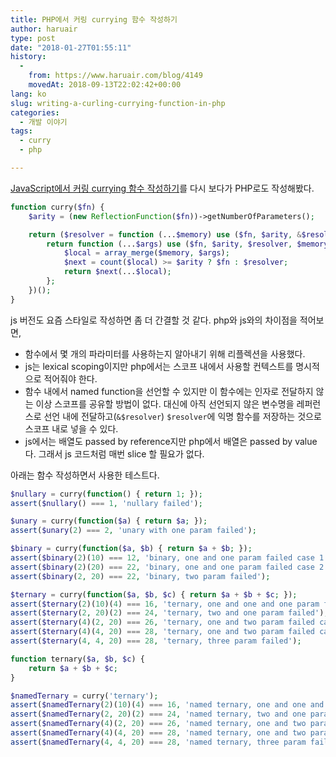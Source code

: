 ```yaml
---
title: PHP에서 커링 currying 함수 작성하기
author: haruair
type: post
date: "2018-01-27T01:55:11"
history:
  - 
    from: https://www.haruair.com/blog/4149
    movedAt: 2018-09-13T22:02:42+00:00
lang: ko
slug: writing-a-curling-currying-function-in-php
categories:
  - 개발 이야기
tags:
  - curry
  - php

---
```

[JavaScript에서 커링 currying 함수 작성하기][1]를 다시 보다가 PHP로도 작성해봤다.

```php
function curry($fn) {
    $arity = (new ReflectionFunction($fn))->getNumberOfParameters();

    return ($resolver = function (...$memory) use ($fn, $arity, &$resolver) {
        return function (...$args) use ($fn, $arity, $resolver, $memory) {
            $local = array_merge($memory, $args);
            $next = count($local) >= $arity ? $fn : $resolver;
            return $next(...$local);
        };
    })();
}
```

js 버전도 요즘 스타일로 작성하면 좀 더 간결할 것 같다. php와 js와의 차이점을 적어보면,

  * 함수에서 몇 개의 파라미터를 사용하는지 알아내기 위해 리플렉션을 사용했다.
  * js는 lexical scoping이지만 php에서는 스코프 내에서 사용할 컨텍스트를 명시적으로 적어줘야 한다.
  * 함수 내에서 named function을 선언할 수 있지만 이 함수에는 인자로 전달하지 않는 이상 스코프를 공유할 방법이 없다. 대신에 아직 선언되지 않은 변수명을 레퍼런스로 선언 내에 전달하고(`&$resolver`) `$resolver`에 익명 함수를 저장하는 것으로 스코프 내로 넣을 수 있다.
  * js에서는 배열도 passed by reference지만 php에서 배열은 passed by value다. 그래서 js 코드처럼 매번 slice 할 필요가 없다.

아래는 함수 작성하면서 사용한 테스트다.

```php
$nullary = curry(function() { return 1; });
assert($nullary() === 1, 'nullary failed');

$unary = curry(function($a) { return $a; });
assert($unary(2) === 2, 'unary with one param failed');

$binary = curry(function($a, $b) { return $a + $b; });
assert($binary(2)(10) === 12, 'binary, one and one param failed case 1');
assert($binary(2)(20) === 22, 'binary, one and one param failed case 2');
assert($binary(2, 20) === 22, 'binary, two param failed');

$ternary = curry(function($a, $b, $c) { return $a + $b + $c; });
assert($ternary(2)(10)(4) === 16, 'ternary, one and one and one param failed');
assert($ternary(2, 20)(2) === 24, 'ternary, two and one param failed');
assert($ternary(4)(2, 20) === 26, 'ternary, one and two param failed case 1');
assert($ternary(4)(4, 20) === 28, 'ternary, one and two param failed case 2');
assert($ternary(4, 4, 20) === 28, 'ternary, three param failed');

function ternary($a, $b, $c) {
    return $a + $b + $c;
}

$namedTernary = curry('ternary');
assert($namedTernary(2)(10)(4) === 16, 'named ternary, one and one and one param failed');
assert($namedTernary(2, 20)(2) === 24, 'named ternary, two and one param failed');
assert($namedTernary(4)(2, 20) === 26, 'named ternary, one and two param failed case 1');
assert($namedTernary(4)(4, 20) === 28, 'named ternary, one and two param failed case 2');
assert($namedTernary(4, 4, 20) === 28, 'named ternary, three param failed');
```

 [1]: http://www.haruair.com/blog/2993